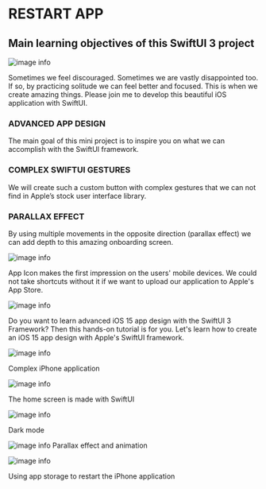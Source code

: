 # RESTART APP

## Main learning objectives of this SwiftUI 3 project

![image info](./docs/doc-1.jpg)

Sometimes we feel discouraged. Sometimes we are vastly disappointed too. If so, by practicing solitude we can feel better and focused. This is when we create amazing things. Please join me to develop this beautiful iOS application with SwiftUI.

### ADVANCED APP DESIGN

The main goal of this mini project is to inspire you on what we can accomplish with the SwiftUI framework.

### COMPLEX SWIFTUI GESTURES

We will create such a custom button with complex gestures that we can not find in Apple’s stock user interface library.

### PARALLAX EFFECT

By using multiple movements in the opposite direction (parallax effect) we can add depth to this amazing onboarding screen.

![image info](./docs/doc-2.jpg)

App Icon makes the first impression on the users' mobile devices. We could not take shortcuts without it if we want to upload our application to Apple's App Store.

![image info](./docs/doc-3.jpg)

Do you want to learn advanced iOS 15 app design with the SwiftUI 3 Framework? Then this hands-on tutorial is for you. Let's learn how to create an iOS 15 app design with Apple's SwiftUI framework.

![image info](./docs/doc-4.jpg)

Complex iPhone application

![image info](./docs/doc-5.jpg)

The home screen is made with SwiftUI

![image info](./docs/doc-6.jpg)

Dark mode

![image info](./docs/doc-7.jpg)
Parallax effect and animation

![image info](./docs/doc-8.jpg)

Using app storage to restart the iPhone application
